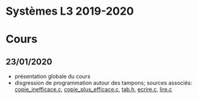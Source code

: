 Systèmes L3 2019-2020
=================


# Cours

## 23/01/2020

* présentation globale du cours
* disgression de programmation autour des tampons; sources associés:
  [copie_inefficace.c](20200123/copie_inefficace.c),
  [copie_plus_efficace.c](20200123/copie_plus_efficace.c), [tab.h](20200123/tab.h),
  [ecrire.c](20200123/ecrire.c), [lire.c](20200123/lire.c)
